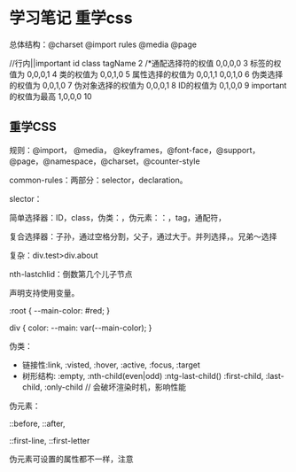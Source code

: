 # 学习笔记 重学css

总体结构：@charset @import rules @media @page


//行内||important id class tagName
2
/*通配选择符的权值 0,0,0,0
3
标签的权值为 0,0,0,1
4
类的权值为 0,0,1,0
5
属性选择的权值为 0,0,1,1 0,0,1,0
6
伪类选择的权值为 0,0,1,0
7
伪对象选择的权值为 0,0,0,1
8
ID的权值为 0,1,0,0
9
important的权值为最高 1,0,0,0
10

## 重学CSS

规则：@import， @media， @keyframes，@font-face，@support，@page，@namespace，@charset，@counter-style

common-rules：两部分：selector，declaration。

slector：

简单选择器：ID，class，伪类：，伪元素：：，tag，通配符，

复合选择器：子孙，通过空格分割，父子，通过大于。并列选择，。兄弟～选择

复杂：div.test>div.about

nth-lastchlid：倒数第几个儿子节点

声明支持使用变量。

:root {
  --main-color: #red;
}

div {
  color: --main: var(--main-color);
}

伪类：

- 链接性:link, :visted, :hover, :active, :focus, :target
- 树形结构: :empty, :nth-child(even|odd) :ntg-last-child() 
    :first-child, :last-child, :only-child // 会破坏渲染时机，影响性能

伪元素：

::before, ::after, 

::first-line, ::first-letter

伪元素可设置的属性都不一样，注意

